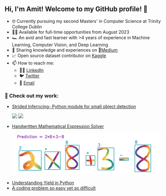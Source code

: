 ## Hi, I'm Amit! Welcome to my GitHub profile! 👋

* 🤓 Currently pursuing my second Masters' in Computer Science at Trinity College Dublin
* 👨‍💻 Available for full-time opportunities from August 2023
* 🏎️ An avid and fast learner with >4 years of experience in Machine Learning, Computer Vision, and Deep Learning
* 📝 Sharing knowledge and experiences on 📓[Medium](https://amitamola.medium.com/)
* 📈 Open source dataset contributor on [Kaggle](https://www.kaggle.com/amitamola/datasets)
* 📫 How to reach me: 
    * 👨‍💼 [LinkedIn](https://www.linkedin.com/in/amitamola/)
    * 🐦 [Twitter](https://twitter.com/amit_amola)
    * 📧 [Email](mailto:amitamola.dun@gmail.com)

### 🎯 Check out my work:
   * [Strided Inferncing- Python module for small object detection](https://github.com/Bridgei2i/strided_inference)
        <p float="center">
          <img src="https://github.com/Bridgei2i/strided_inference/blob/master/images/result_without_strided.jpg"  width="350">
          <img src="https://github.com/Bridgei2i/strided_inference/blob/master/images/result_with_strided.jpg"  width="350">
        </p>
   * [Handwritten Mathematical Expression Solver](https://github.com/amitamola/maths_expression_solver_ml_project)
        <p float="center">
          <img src="https://github.com/amitamola/maths_expression_solver_ml_project/blob/main/solved2.png"  width="600">
        </p>
   * [Understanding Yield in Python](https://amitamola.medium.com/understanding-yield-in-python-b11e7e23d674)
   * [A coding problem so easy yet so difficult](https://amitamola.medium.com/a-problem-so-easy-yet-so-difficult-d46c347531d1)
